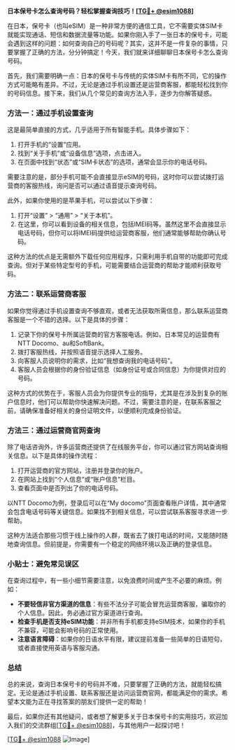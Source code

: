 **日本保号卡怎么查询号码？轻松掌握查询技巧！[[TG💪+ @esim1088](https://t.me/s/esim1088)]**

在日本，保号卡（也叫eSIM）是一种非常方便的通信工具，它不需要实体SIM卡就能实现通话、短信和数据流量等功能。如果你刚入手了一张日本的保号卡，可能会遇到这样的问题：如何查询自己的号码呢？其实，这并不是一件复杂的事情，只要掌握了正确的方法，分分钟搞定！今天，我们就来详细聊聊日本保号卡怎么查询号码。

首先，我们需要明确一点：日本的保号卡与传统的实体SIM卡有所不同，它的操作方式可能略有差异。不过，无论是通过手机设置还是运营商客服，都能轻松找到你的号码信息。接下来，我们从几个常见的查询方法入手，逐步为你解答疑惑。

### 方法一：通过手机设置查询

这是最简单直接的方式，几乎适用于所有智能手机。具体步骤如下：

1. 打开手机的“设置”应用。
2. 找到“关于手机”或“设备信息”选项，点击进入。
3. 在页面中找到“状态”或“SIM卡状态”的选项，通常会显示你的电话号码。

需要注意的是，部分手机可能不会直接显示eSIM的号码，这时你可以尝试拨打运营商的客服热线，询问是否可以通过语音提示查询号码。

此外，如果你使用的是苹果手机，可以尝试以下步骤：

1. 打开“设置” > “通用” > “关于本机”。
2. 在这里，你可以看到设备的相关信息，包括IMEI码等。虽然这里不会直接显示电话号码，但你可以将IMEI码提供给运营商客服，他们通常能够帮助你确认号码。

这种方法的优点是无需额外下载任何应用程序，只需利用手机自带的功能即可完成查询。但对于某些特定型号的手机，可能需要结合运营商的帮助才能顺利获取号码。

### 方法二：联系运营商客服

如果你觉得通过手机设置查询不够直观，或者无法获取所需信息，那么联系运营商客服是一个不错的选择。以下是具体的步骤：

1. 记录下你的保号卡所属运营商的官方客服电话。例如，日本常见的运营商有NTT Docomo、au和SoftBank。
2. 拨打客服热线，并按照语音提示选择人工服务。
3. 向客服人员说明你的需求，比如“我想查询我的电话号码”。
4. 客服人员会根据你的身份验证信息（如身份证号或合同信息）为你提供对应的号码。

这种方式的优势在于，客服人员会为你提供专业的指导，尤其是在涉及到复杂的账户信息时，他们可以帮助你快速解决问题。不过，需要注意的是，在联系客服之前，请确保准备好相关的身份证明文件，以便顺利完成身份验证。

### 方法三：通过运营商官网查询

除了电话咨询外，许多运营商还提供了在线服务平台，你可以通过官方网站查询相关信息。以下是具体的操作流程：

1. 打开运营商的官方网站，注册并登录你的账户。
2. 在网站上找到“个人信息”或“账户信息”栏目。
3. 查看页面中是否列出了你的电话号码。

以NTT Docomo为例，登录后可以在“My docomo”页面查看账户详情，其中通常会包含电话号码等关键信息。如果找不到相关信息，可以尝试联系客服寻求进一步帮助。

这种方法适合那些习惯于线上操作的人群，既省去了拨打电话的时间，又能随时随地查询信息。但前提是，你需要有一个稳定的网络环境以及正确的登录信息。

### 小贴士：避免常见误区

在查询过程中，有一些小细节需要注意，以免浪费时间或产生不必要的麻烦。例如：

- **不要轻信非官方渠道的信息**：有些不法分子可能会冒充运营商客服，骗取你的个人信息。因此，务必通过官方渠道进行查询。
- **检查手机是否支持eSIM功能**：并非所有手机都支持eSIM技术，如果你的手机不兼容，可能会影响号码的正常使用。
- **注意语言障碍**：如果你的日语水平有限，建议提前准备一些简单的日语短句，或者直接使用英语与客服沟通。

### 总结

总的来说，查询日本保号卡的号码并不难，只要掌握了正确的方法，就能轻松搞定。无论是通过手机设置、联系客服还是访问运营商官网，都能满足你的需求。希望本文能为正在寻找答案的朋友们提供一定的帮助！

最后，如果你还有其他疑问，或者想了解更多关于日本保号卡的实用技巧，欢迎加入我们的交流群组[[TG💪+ @esim1088](https://t.me/s/esim1088)]，与其他用户一起探讨吧！

[[TG💪+ @esim1088](https://t.me/s/esim1088) ![Image](https://i.postimg.cc/4NQfJmqS/Snipaste-2025-05-13-00-14-12.png)]
